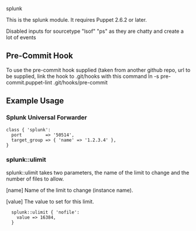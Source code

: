 splunk

This is the splunk module.  It requires Puppet 2.6.2 or later.

Disabled inputs for  sourcetype "lsof" "ps" as they are chatty and create a lot of events

## Pre-Commit Hook
To use the pre-commit hook supplied (taken from another github repo, url to be supplied, link the hook to .git/hooks with this command
ln -s pre-commit.puppet-lint .git/hooks/pre-commit

## Example Usage

### Splunk Universal Forwarder

```Puppet
class { 'splunk':
  port         => '50514',
  target_group => { 'name' => '1.2.3.4' },
}
```


### splunk::ulimit
  splunk::ulimit takes two parameters, the name of the limit to change
  and the number of files to allow.

 [name]
   Name of the limit to change (instance name).

 [value]
   The value to set for this limit.

```Puppet
  splunk::ulimit { 'nofile':
    value => 16384,
  }
```
